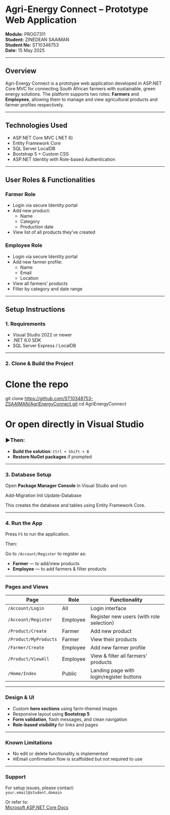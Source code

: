 # Agri-Energy Connect – Prototype Web Application  
**Module:** PROG7311  
**Student:** ZINEDEAN SAAIMAN  
**Student No:** ST10348753  
**Date:** 15 May 2025

---

## Overview

Agri-Energy Connect is a prototype web application developed in ASP.NET Core MVC for connecting South African farmers with sustainable, green energy solutions. The platform supports two roles: **Farmers** and **Employees**, allowing them to manage and view agricultural products and farmer profiles respectively.

---

## Technologies Used

- ASP.NET Core MVC (.NET 6)
- Entity Framework Core
- SQL Server LocalDB
- Bootstrap 5 + Custom CSS
- ASP.NET Identity with Role-based Authentication

---

## User Roles & Functionalities

### Farmer Role
- Login via secure Identity portal
- Add new product:
  - Name
  - Category
  - Production date
- View list of all products they’ve created

### Employee Role
- Login via secure Identity portal
- Add new farmer profile:
  - Name
  - Email
  - Location
- View all farmers' products
- Filter by category and date range

---

## Setup Instructions

### 1. Requirements
- Visual Studio 2022 or newer
- .NET 6.0 SDK
- SQL Server Express / LocalDB

---

### 2. Clone & Build the Project

# Clone the repo
git clone https://github.com/ST10348753-ZSAAIMAN/AgriEnergyConnect.git
cd AgriEnergyConnect 

# Or open directly in Visual Studio

### ▶Then:

- **Build the solution**: `Ctrl + Shift + B`
- **Restore NuGet packages** if prompted

---

### 3. Database Setup

Open **Package Manager Console** in Visual Studio and run:

Add-Migration Init
Update-Database

This creates the database and tables using Entity Framework Core.

---

### 4. Run the App

Press `F5` to run the application.

Then:

Go to `/Account/Register` to register as:

- **Farmer** — to add/view products  
- **Employee** — to add farmers & filter products

---

### Pages and Views

| **Page**              | **Role**    | **Functionality**                              |
|-----------------------|-------------|------------------------------------------------|
| `/Account/Login`      | All         | Login interface                                |
| `/Account/Register`   | Employee    | Register new users (with role selection)       |
| `/Product/Create`     | Farmer      | Add new product                                |
| `/Product/MyProducts` | Farmer      | View their products                            |
| `/Farmer/Create`      | Employee    | Add new farmer profile                         |
| `/Product/ViewAll`    | Employee    | View & filter all farmers’ products            |
| `/Home/Index`         | Public      | Landing page with login/register buttons       |

---

### Design & UI

- Custom **hero sections** using farm-themed images  
- Responsive layout using **Bootstrap 5**  
- **Form validation**, flash messages, and clean navigation  
- **Role-based visibility** for links and pages  

---

### Known Limitations

- No edit or delete functionality is implemented  
- ✉Email confirmation flow is scaffolded but not required to use  

---

### Support

For setup issues, please contact:  
`your.email@student.domain`  

Or refer to:  
[Microsoft ASP.NET Core Docs](https://learn.microsoft.com/en-us/aspnet/core/)
